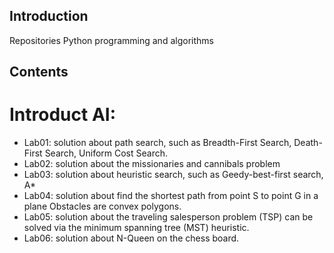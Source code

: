 ## Introduction
Repositories Python programming and algorithms
## Contents
# Introduct AI:
  * Lab01: solution about path search, such as Breadth-First Search, Death-First Search, Uniform Cost Search.
  * Lab02: solution about the missionaries and cannibals problem
  * Lab03: solution about heuristic search, such as Geedy-best-first search, A*
  * Lab04: solution about find the shortest path from point S to point G in a plane Obstacles are convex polygons.
  * Lab05: solution about the traveling salesperson problem (TSP) can be solved via the minimum spanning tree (MST) heuristic.
  * Lab06: solution about N-Queen on the chess board.
  
